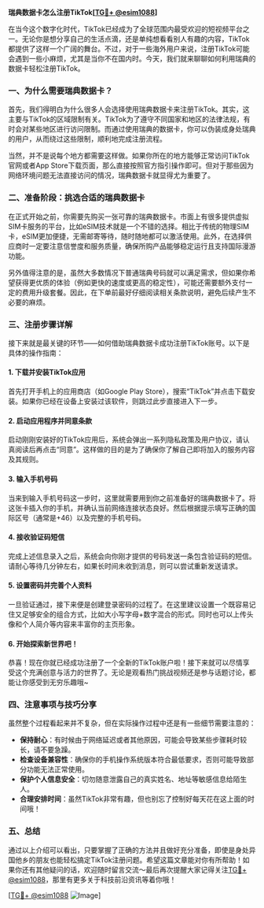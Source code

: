 **瑞典数据卡怎么注册TikTok[[TG💪+ @esim1088](https://t.me/s/esim1088)]**

在当今这个数字化时代，TikTok已经成为了全球范围内最受欢迎的短视频平台之一。无论你是想分享自己的生活点滴，还是单纯想看看别人有趣的内容，TikTok都提供了这样一个广阔的舞台。不过，对于一些海外用户来说，注册TikTok可能会遇到一些小麻烦，尤其是当你不在国内时。今天，我们就来聊聊如何利用瑞典的数据卡轻松注册TikTok。

### 一、为什么需要瑞典数据卡？

首先，我们得明白为什么很多人会选择使用瑞典数据卡来注册TikTok。其实，这主要与TikTok的区域限制有关。TikTok为了遵守不同国家和地区的法律法规，有时会对某些地区进行访问限制。而通过使用瑞典的数据卡，你可以伪装成身处瑞典的用户，从而绕过这些限制，顺利地完成注册流程。

当然，并不是说每个地方都需要这样做。如果你所在的地方能够正常访问TikTok官网或者App Store下载页面，那么直接按照官方指引操作即可。但对于那些因为网络环境问题无法直接访问的情况，瑞典数据卡就显得尤为重要了。

### 二、准备阶段：挑选合适的瑞典数据卡

在正式开始之前，你需要先购买一张可靠的瑞典数据卡。市面上有很多提供虚拟SIM卡服务的平台，比如eSIM技术就是一个不错的选择。相比于传统的物理SIM卡，eSIM更加便捷，无需邮寄等待，随时随地都可以激活使用。此外，在选择供应商时一定要注意信誉度和服务质量，确保所购产品能够稳定运行且支持国际漫游功能。

另外值得注意的是，虽然大多数情况下普通瑞典号码就可以满足需求，但如果你希望获得更优质的体验（例如更快的速度或更高的稳定性），可能还需要额外支付一定的费用升级套餐。因此，在下单前最好仔细阅读相关条款说明，避免后续产生不必要的麻烦。

### 三、注册步骤详解

接下来就是最关键的环节——如何借助瑞典数据卡成功注册TikTok账号。以下是具体的操作指南：

#### 1. 下载并安装TikTok应用
首先打开手机上的应用商店（如Google Play Store），搜索“TikTok”并点击下载安装。如果你已经在设备上安装过该软件，则跳过此步直接进入下一步。

#### 2. 启动应用程序并同意条款
启动刚刚安装好的TikTok应用后，系统会弹出一系列隐私政策及用户协议，请认真阅读后再点击“同意”。这样做的目的是为了确保你了解自己即将加入的服务内容及其规则。

#### 3. 输入手机号码
当来到输入手机号码这一步时，这里就需要用到你之前准备好的瑞典数据卡了。将这张卡插入你的手机，并确认当前网络连接状态良好。然后根据提示填写正确的国际区号（通常是+46）以及完整的手机号码。

#### 4. 接收验证码短信
完成上述信息录入之后，系统会向你刚才提供的号码发送一条包含验证码的短信。请耐心等待几分钟左右，如果长时间未收到消息，则可以尝试重新发送请求。

#### 5. 设置密码并完善个人资料
一旦验证通过，接下来便是创建登录密码的过程了。在这里建议设置一个既容易记住又足够安全的组合方式，比如大小写字母+数字混合的形式。同时也可以上传头像和个人简介等内容来丰富你的主页形象。

#### 6. 开始探索新世界吧！
恭喜！现在你就已经成功注册了一个全新的TikTok账户啦！接下来就可以尽情享受这个充满创意与活力的世界了。无论是观看热门挑战视频还是参与话题讨论，都能让你感受到无穷乐趣哦~

### 四、注意事项与技巧分享

虽然整个过程看起来并不复杂，但在实际操作过程中还是有一些细节需要注意的：

- **保持耐心**：有时候由于网络延迟或者其他原因，可能会导致某些步骤耗时较长，请不要急躁。
- **检查设备兼容性**：确保你的手机操作系统版本符合最低要求，否则可能导致部分功能无法正常使用。
- **保护个人信息安全**：切勿随意泄露自己的真实姓名、地址等敏感信息给陌生人。
- **合理安排时间**：虽然TikTok非常有趣，但也别忘了控制好每天花在这上面的时间哦！

### 五、总结

通过以上介绍可以看出，只要掌握了正确的方法并且做好充分准备，即使是身处异国他乡的朋友也能轻松搞定TikTok注册问题。希望这篇文章能对你有所帮助！如果你还有其他疑问的话，欢迎随时留言交流～最后再次提醒大家记得关注[TG💪+ @esim1088](https://t.me/s/esim1088)，那里有更多关于科技前沿资讯等着你哦！

[[TG💪+ @esim1088](https://t.me/s/esim1088) ![Image](https://i.postimg.cc/4NQfJmqS/Snipaste-2025-05-13-00-14-12.png)]